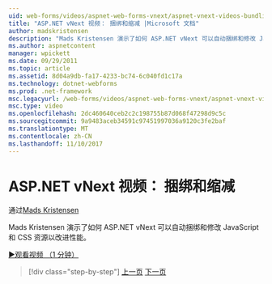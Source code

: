 ```yaml
---
uid: web-forms/videos/aspnet-web-forms-vnext/aspnet-vnext-videos-bundling-and-minification
title: "ASP.NET vNext 视频： 捆绑和缩减 |Microsoft 文档"
author: madskristensen
description: "Mads Kristensen 演示了如何 ASP.NET vNext 可以自动捆绑和修改 JavaScript 和 CSS 资源以改进性能。"
ms.author: aspnetcontent
manager: wpickett
ms.date: 09/29/2011
ms.topic: article
ms.assetid: 8d04a9db-fa17-4233-bc74-6c040fd1c17a
ms.technology: dotnet-webforms
ms.prod: .net-framework
msc.legacyurl: /web-forms/videos/aspnet-web-forms-vnext/aspnet-vnext-videos-bundling-and-minification
msc.type: video
ms.openlocfilehash: 2dc460640ceb2c2c198755b87d068f47298d9c5c
ms.sourcegitcommit: 9a9483aceb34591c97451997036a9120c3fe2baf
ms.translationtype: MT
ms.contentlocale: zh-CN
ms.lasthandoff: 11/10/2017
---
```

<a name="aspnet-vnext-videos-bundling-and-minification"></a>ASP.NET vNext 视频： 捆绑和缩减
====================
通过[Mads Kristensen](https://github.com/madskristensen)

Mads Kristensen 演示了如何 ASP.NET vNext 可以自动捆绑和修改 JavaScript 和 CSS 资源以改进性能。

[&#9654;观看视频 （1 分钟）](https://channel9.msdn.com/Blogs/ASP-NET-Site-Videos/aspnet-vnext-videos-bundling-and-minification)

>[!div class="step-by-step"]
[上一页](aspnet-45-web-forms-strong-typed-data-controls.md)
[下一页](getting-started-with-the-next-version-of-aspnet.md)
